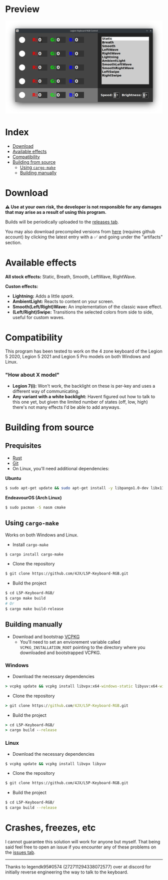 # Preview

![Preview](https://github.com/4JX/L5P-Keyboard-RGB/blob/dev/Preview.png)

# Index

- [Download](#download)
- [Available effects](#available-effects)
- [Compatibility](#compatibility)
- [Building from source](#building-from-source)
  - [Using `cargo-make`](#using-cargo-make)
  - [Building manually](#building-manually)

# Download

**⚠️ Use at your own risk, the developer is not responsible for any damages that may arise as a result of using this program.**

Builds will be periodically uploaded to the [releases tab](https://github.com/4JX/L5P-Keyboard-RGB/releases).

You may also download precompiled versions from [here](https://github.com/4JX/L5P-Keyboard-RGB/actions/workflows/release-rust.yml) (requires github account) by clicking the latest entry with a ✅ and going under the "artifacts" section.

# Available effects

**All stock effects:** Static, Breath, Smooth, LeftWave, RightWave.

**Custon effects:**

- **Lightning:** Adds a little _spark_.
- **AmbientLight:** Reacts to content on your screen.
- **Smooth(Left/Right)Wave:** An implementation of the classic wave effect.
- **(Left/Right)Swipe:** Transitions the selected colors from side to side, useful for custom waves.

# Compatibility

This program has been tested to work on the 4 zone keyboard of the Legion 5 2020, Legion 5 2021 and Legion 5 Pro models on both Windows and Linux.

### "How about X model"

- **Legion 7(i):** Won't work, the backlight on these is per-key and uses a different way of communicating.
- **Any variant with a white backlight:** Havent figured out how to talk to this one yet, but given the limited number of states (off, low, high) there's not many effects I'd be able to add anyways.

# Building from source

## Prequisites

- [Rust](https://www.rust-lang.org/tools/install)
- [Git](https://git-scm.com/downloads)
- On Linux, you'll need additional dependencies:

**Ubuntu**

```sh
$ sudo apt-get update && sudo apt-get install -y libpango1.0-dev libx11-dev libxext-dev libxft-dev libxinerama-dev libxcursor-dev libxrender-dev libxfixes-dev libudev-dev nasm libxcb-randr0-dev libusb-1.0-0-dev libdbus-1-dev
```

**EndeavourOS (Arch Linux)**

```sh
$ sudo pacman -S nasm cmake
```

## Using `cargo-make`

Works on both Windows and Linux.

- Install `cargo-make`

```
$ cargo install cargo-make
```

- Clone the repository

```sh
$ git clone https://github.com/4JX/L5P-Keyboard-RGB.git
```

- Build the project

```sh
$ cd L5P-Keyboard-RGB/
$ cargo make build
# Or
$ cargo make build-release
```

## Building manually

- Download and bootstrap [VCPKG](https://github.com/Microsoft/vcpkg#getting-started)
  - You'll need to set an enviorement variable called `VCPKG_INSTALLATION_ROOT` pointing to the directory where you downloaded and bootstrapped VCPKG.

### Windows

- Download the necessary dependencies

```cmd
> vcpkg update && vcpkg install libvpx:x64-windows-static libyuv:x64-windows-static
```

- Clone the repository

```cmd
> git clone https://github.com/4JX/L5P-Keyboard-RGB.git
```

- Build the project

```cmd
> cd L5P-Keyboard-RGB/
> cargo build --release
```

### Linux

- Download the necessary dependencies

```sh
$ vcpkg update && vcpkg install libvpx libyuv
```

- Clone the repository

```sh
$ git clone https://github.com/4JX/L5P-Keyboard-RGB.git
```

- Build the project

```sh
$ cd L5P-Keyboard-RGB/
$ cargo build --release
```

# Crashes, freezes, etc

I cannot guarantee this solution will work for anyone but myself. That being said feel free to open an issue if you encounter any of these problems on the [issues tab](https://github.com/4JX/L5P-Keyboard-RGB/issues).

---

Thanks to legendk95#0574 (272711294338072577) over at discord for initially reverse engineering the way to talk to the keyboard.
